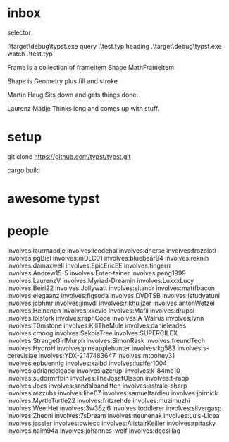 

# inbox

selector

.\target\debug\typst.exe query .\test.typ heading
.\target\debug\typst.exe watch .\test.typ

Frame is a collection of frameItem
Shape MathFrameItem

Shape is Geometry plus fill and stroke



Martin Haug
Sits down and gets things done.

Laurenz Mädje
Thinks long and comes up with stuff.


# setup

git clone https://github.com/typst/typst.git

cargo build

# awesome typst


# people

involves:laurmaedje
involves:leedehai
involves:dherse
involves:frozolotl
involves:pgBiel
involves:mDLC01
involves:bluebear94
involves:reknih
involves:damaxwell
involves:EpicEricEE
involves:tingerrr
involves:Andrew15-5
involves:Enter-tainer
involves:peng1999
involves:LaurenzV
involves:Myriad-Dreamin
involves:LuxxxLucy
involves:Beiri22
involves:Jollywatt
involves:sitandr
involves:mattfbacon
involves:elegaanz
involves:figsoda
involves:DVDTSB
involves:istudyatuni
involves:jcbhmr
involves:jimvdl
involves:rikhuijzer
involves:antonWetzel
involves:Heinenen
involves:xkevio
involves:Mafii
involves:drupol
involves:lolstork
involves:raphCode
involves:A-Walrus
involves:lynn
involves:T0mstone
involves:KillTheMule
involves:danieleades
involves:cmoog
involves:SekoiaTree
involves:SUPERCILEX
involves:StrangeGirlMurph
involves:SimonRask
involves:freundTech
involves:HydroH
involves:pineapplehunter
involves:kg583
involves:s-cerevisiae
involves:YDX-2147483647
involves:mtoohey31
involves:epbuennig
involves:xalbd
involves:lucifer1004
involves:adriandelgado
involves:azerupi
involves:k-84mo10
involves:sudormrfbin
involves:TheJosefOlsson
involves:t-rapp
involves:Jocs
involves:sandalbanditten
involves:astrale-sharp
involves:rezzubs
involves:lihe07
involves:samueltardieu
involves:jbirnick
involves:MyrtleTurtle22
involves:fritzrehde
involves:muzimuzhi
involves:WeetHet
involves:3w36zj6
involves:toddlerer
involves:silvergasp
involves:Zheoni
involves:7sDream
involves:neunenak
involves:Luis-Licea
involves:jassler
involves:owiecc
involves:AlistairKeiller
involves:rpitasky
involves:naim94a
involves:johannes-wolf
involves:dccsillag
